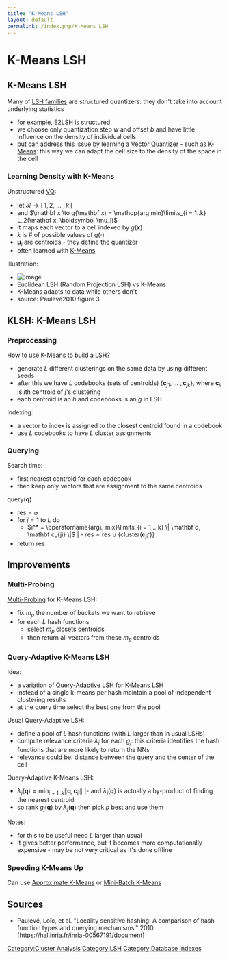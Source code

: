 ```yaml
---
title: "K-Means LSH"
layout: default
permalink: /index.php/K-Means_LSH
---
```


# K-Means LSH

## K-Means LSH
Many of [LSH families](Locality_Sensitive_Hashing) are structured quantizers: they don't take into account underlying statistics
- for example, [E2LSH](Euclidean_LSH) is structured:
- we choose only quantization step $w$ and offset $b$ and have little influence on the density of individual cells
- but can address this issue by learning a [Vector Quantizer](Vector_Quantizer) - such as [K-Means](K-Means): this way we can adapt the cell size to the density of the space in the cell


### Learning Density with K-Means
Unstructured [VQ](Vector_Quantizer): 
- let $\mathcal R \to [ \, 1, 2, \ ... \ , k \, ]$
- and $\mathbf x \to g(\mathbf x) = \mathop{arg min}\limits_{i = 1..k} L_2(\mathbf x, \boldsymbol \mu_i)$ 
- it maps each vector to a cell indexed by $g(\mathbf x)$
- $k$ is # of possible values of $g(\cdot)$
- $\boldsymbol \mu_i$ are centroids - they define the quantizer 
- often learned with [K-Means](K-Means)



Illustration:
- <img src="https://habrastorage.org/files/6ec/d01/8e3/6ecd018e30b74a4ea977186ec9809bd3.png" alt="Image">
- Euclidean LSH (Random Projection LSH) vs K-Means
- K-Means adapts to data while others don't
- source: Paulevé2010 figure 3



## KLSH: K-Means LSH
### Preprocessing
How to use K-Means to build a LSH?
- generate $L$ different clusterings on the same data by using different seeds
- after this we have $L$ codebooks (sets of centroids) $\{\mathbf c_{j1}, \ ... \ , \mathbf c_{jk}\}$, where $\mathbf c_{ji}$ is $i$th centroid of $j$'s clustering
- each centroid is an $h$ and codebooks is an $g$ in LSH

Indexing:
- a vector to index is assigned to the closest centroid found in a codebook
- use $L$ codebooks to have $L$ cluster assignments 


### Querying
Search time: 
- first nearest centroid for each codebook
- then keep only vectors that are assignment to the same centroids


query($\mathbf q$)
- $\text{res} = \varnothing$
- for $j = 1$ to $L$ do
  - $i^* = \operatorname{arg\, mix}\limits_{i = 1 .. k} \|  \mathbf q, \mathbf c_{ji} \|$ |  - $\text{res} = \text{res} \cup \big\{  \text{cluster}(\mathbf c_{ji^*}) \big\}$
- return $\text{res}$


## Improvements
### Multi-Probing
[Multi-Probing](Multi-Probe_LSH) for K-Means LSH:
- fix $m_p$ the number of buckets we want to retrieve 
- for each $L$ hash functions 
  - select $m_p$ closets centroids 
  - then return all vectors from these $m_p$ centroids 


### Query-Adaptive K-Means LSH
Idea: 
- a variation of [Query-Adaptive LSH](Query-Adaptive_LSH) for K-Means LSH
- instead of a single k-means per hash maintain a pool of independent clustering results 
- at the query time select the best one from the pool


Usual Query-Adaptive LSH:
- define a pool of $L$ hash functions (with $L$ larger than in usual LSHs)
- compute relevance criteria $\lambda_j$ for each $g_j$: this criteria identifies the hash functions that are more likely to return the NNs 
- relevance could be: distance between the query and the center of the cell 


Query-Adaptive K-Means LSH:
- $\lambda_j(\mathbf q) = \min_{i = 1..k} \|  \mathbf q, \mathbf c_{ji} \|$ |- and $\lambda_j(\mathbf q)$ is actually a by-product of finding the nearest centroid
- so rank $g_j(\mathbf q)$ by $\lambda_j(\mathbf q)$ then pick $p$ best and use them 


Notes:
- for this to be useful need $L$ larger than usual
- it gives better performance, but it becomes more computationally expensive - may be not very critical as it's done offline 


### Speeding K-Means Up
Can use [Approximate K-Means](Approximate_K-Means) or [Mini-Batch K-Means](Mini-Batch_K-Means)


## Sources
- Paulevé, Loïc, et al. "Locality sensitive hashing: A comparison of hash function types and querying mechanisms." 2010. [https://hal.inria.fr/inria-00567191/document]


[Category:Cluster Analysis](Category_Cluster_Analysis)
[Category:LSH](Category_LSH)
[Category:Database Indexes](Category_Database_Indexes)